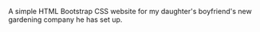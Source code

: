 A simple HTML Bootstrap CSS website for my daughter's boyfriend's new gardening company he has set up.

